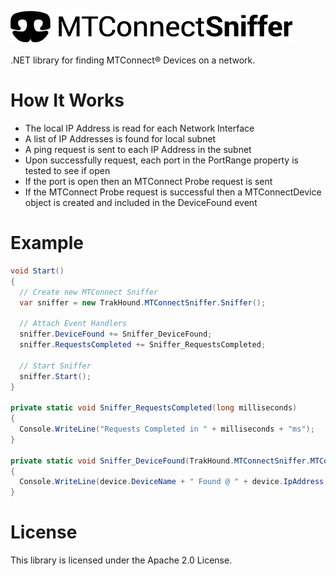 ![MTConnect Sniffer](mtc-sniffer-logo-50px.png)<br><br>
.NET library for finding MTConnect® Devices on a network.

# How It Works
- The local IP Address is read for each Network Interface
- A list of IP Addresses is found for local subnet
- A ping request is sent to each IP Address in the subnet
- Upon successfully request, each port in the PortRange property is tested to see if open
- If the port is open then an MTConnect Probe request is sent
- If the MTConnect Probe request is successful then a MTConnectDevice object is created and included in the DeviceFound event

# Example

```c#
void Start()
{
  // Create new MTConnect Sniffer
  var sniffer = new TrakHound.MTConnectSniffer.Sniffer();

  // Attach Event Handlers
  sniffer.DeviceFound += Sniffer_DeviceFound;
  sniffer.RequestsCompleted += Sniffer_RequestsCompleted;

  // Start Sniffer
  sniffer.Start();
}

private static void Sniffer_RequestsCompleted(long milliseconds)
{
  Console.WriteLine("Requests Completed in " + milliseconds + "ms");
}

private static void Sniffer_DeviceFound(TrakHound.MTConnectSniffer.MTConnectDevice device)
{
  Console.WriteLine(device.DeviceName + " Found @ " + device.IpAddress + ":" + device.Port + " (" + device.MacAddress + ")");
}
```

# License
This library is licensed under the Apache 2.0 License.
